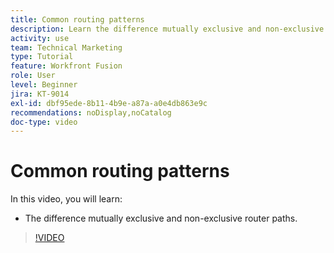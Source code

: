 ```yaml
---
title: Common routing patterns
description: Learn the difference mutually exclusive and non-exclusive router paths in [!DNL Adobe Workfront Fusion].
activity: use
team: Technical Marketing
type: Tutorial
feature: Workfront Fusion
role: User
level: Beginner
jira: KT-9014
exl-id: dbf95ede-8b11-4b9e-a87a-a0e4db863e9c
recommendations: noDisplay,noCatalog
doc-type: video
---
```

# Common routing patterns

In this video, you will learn:

* The difference mutually exclusive and non-exclusive router paths.

>[!VIDEO](https://video.tv.adobe.com/v/335273/?quality=12&learn=on)
